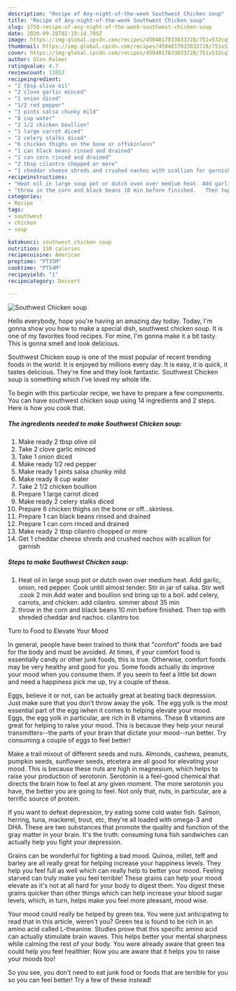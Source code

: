 ```yaml
---
description: "Recipe of Any-night-of-the-week Southwest Chicken soup"
title: "Recipe of Any-night-of-the-week Southwest Chicken soup"
slug: 1750-recipe-of-any-night-of-the-week-southwest-chicken-soup
date: 2020-09-28T02:19:14.795Z
image: https://img-global.cpcdn.com/recipes/4504017833033728/751x532cq70/southwest-chicken-soup-recipe-main-photo.jpg
thumbnail: https://img-global.cpcdn.com/recipes/4504017833033728/751x532cq70/southwest-chicken-soup-recipe-main-photo.jpg
cover: https://img-global.cpcdn.com/recipes/4504017833033728/751x532cq70/southwest-chicken-soup-recipe-main-photo.jpg
author: Glen Palmer
ratingvalue: 4.7
reviewcount: 13852
recipeingredient:
- "2 tbsp olive oil"
- "2 clove garlic minced"
- "1 onion diced"
- "1/2 red pepper"
- "1 pints salsa chunky mild"
- "8 cup water"
- "2 1/2 chicken boullion"
- "1 large carrot diced"
- "2 celery stalks diced"
- "6 chicken thighs on the bone or offskinless"
- "1 can black beans rinsed and drained"
- "1 can corn rinced and drained"
- "2 tbsp cilantro chopped or more"
- "1 cheddar cheese shreds and crushed nachos with scallion for garnish"
recipeinstructions:
- "Heat oil in large soup pot or dutch oven over medium heat. Add garlic, onion, red pepper. Cook untill almost tender. Stir in jar of salsa. Stir well .cook 2 min.Add water and boullion snd bring up to a boil. add celery, carrots, and chicken. add cilantro. simmer about 35 min"
- "throw in the corn and black beans 10 min before finished.   Then top with shreded cheddar and nachos. cilantro too"
categories:
- Recipe
tags:
- southwest
- chicken
- soup

katakunci: southwest chicken soup 
nutrition: 150 calories
recipecuisine: American
preptime: "PT35M"
cooktime: "PT54M"
recipeyield: "1"
recipecategory: Dessert

---
```



![Southwest Chicken soup](https://img-global.cpcdn.com/recipes/4504017833033728/751x532cq70/southwest-chicken-soup-recipe-main-photo.jpg)

Hello everybody, hope you're having an amazing day today. Today, I'm gonna show you how to make a special dish, southwest chicken soup. It is one of my favorites food recipes. For mine, I'm gonna make it a bit tasty. This is gonna smell and look delicious.

Southwest Chicken soup is one of the most popular of recent trending foods in the world. It is enjoyed by millions every day. It is easy, it is quick, it tastes delicious. They're fine and they look fantastic. Southwest Chicken soup is something which I've loved my whole life.




To begin with this particular recipe, we have to prepare a few components. You can have southwest chicken soup using 14 ingredients and 2 steps. Here is how you cook that.

<!--inarticleads1-->

##### The ingredients needed to make Southwest Chicken soup:

1. Make ready 2 tbsp olive oil
1. Take 2 clove garlic minced
1. Take 1 onion diced
1. Make ready 1/2 red pepper
1. Make ready 1 pints salsa chunky mild
1. Make ready 8 cup water
1. Take 2 1/2 chicken boullion
1. Prepare 1 large carrot diced
1. Make ready 2 celery stalks diced
1. Prepare 6 chicken thighs on the bone or off...skinless.
1. Prepare 1 can black beans rinsed and drained
1. Prepare 1 can corn rinced and drained
1. Make ready 2 tbsp cilantro chopped or more
1. Get 1 cheddar cheese shreds and crushed nachos with scallion for garnish




<!--inarticleads2-->

##### Steps to make Southwest Chicken soup:

1. Heat oil in large soup pot or dutch oven over medium heat. Add garlic, onion, red pepper. Cook untill almost tender. Stir in jar of salsa. Stir well .cook 2 min.Add water and boullion snd bring up to a boil. add celery, carrots, and chicken. add cilantro. simmer about 35 min
1. throw in the corn and black beans 10 min before finished.   Then top with shreded cheddar and nachos. cilantro too




Turn to Food to Elevate Your Mood


In general, people have been trained to think that "comfort" foods are bad for the body and must be avoided. At times, if your comfort food is essentially candy or other junk foods, this is true. Otherwise, comfort foods may be very healthy and good for you. Some foods actually do improve your mood when you consume them. If you seem to feel a little bit down and need a happiness pick me up, try a couple of these.

Eggs, believe it or not, can be actually great at beating back depression. Just make sure that you don't throw away the yolk. The egg yolk is the most essential part of the egg iwhen it comes to helping elevate your mood. Eggs, the egg yolk in particular, are rich in B vitamins. These B vitamins are great for helping to raise your mood. This is because they help your neural transmitters--the parts of your brain that dictate your mood--run better. Try consuming a couple of eggs to feel better!

Make a trail mixout of different seeds and nuts. Almonds, cashews, peanuts, pumpkin seeds, sunflower seeds, etcetera are all good for elevating your mood. This is because these nuts are high in magnesium, which helps to raise your production of serotonin. Serotonin is a feel-good chemical that directs the brain how to feel at any given moment. The more serotonin you have, the better you are going to feel. Not only that, nuts, in particular, are a terrific source of protein.

If you want to defeat depression, try eating some cold water fish. Salmon, herring, tuna, mackerel, trout, etc, they're all loaded with omega-3 and DHA. These are two substances that promote the quality and function of the gray matter in your brain. It's the truth: consuming tuna fish sandwiches can actually help you fight your depression. 

Grains can be wonderful for fighting a bad mood. Quinoa, millet, teff and barley are all really great for helping increase your happiness levels. They help you feel full as well which can really help to better your mood. Feeling starved can truly make you feel terrible! These grains can help your mood elevate as it's not at all hard for your body to digest them. You digest these grains quicker than other things which can help increase your blood sugar levels, which, in turn, helps make you feel more pleasant, mood wise.

Your mood could really be helped by green tea. You were just anticipating to read that in this article, weren't you? Green tea is found to be rich in an amino acid called L-theanine. Studies prove that this specific amino acid can actually stimulate brain waves. This helps better your mental sharpness while calming the rest of your body. You were already aware that green tea could help you feel healthier. Now you are aware that it helps you to raise your moods too!

So you see, you don't need to eat junk food or foods that are terrible for you so you can feel better! Try a few of these instead!

